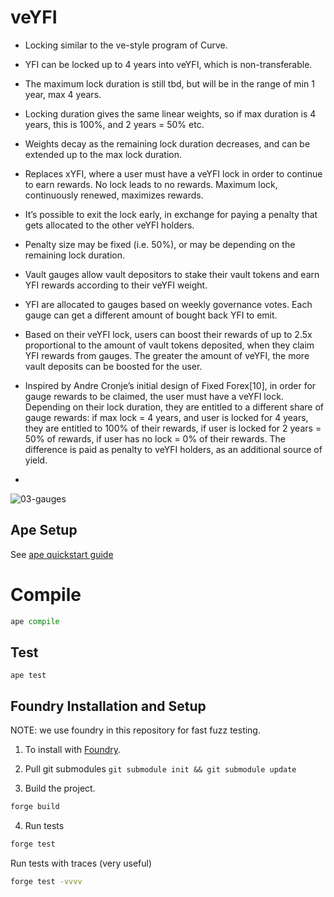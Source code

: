 # veYFI

- Locking similar to the ve-style program of Curve.
- YFI can be locked up to 4 years into veYFI, which is non-transferable.
- The maximum lock duration is still tbd, but will be in the range of min 1 year, max 4 years.
- Locking duration gives the same linear weights, so if max duration is 4 years, this is 100%, and 2 years = 50% etc.
- Weights decay as the remaining lock duration decreases, and can be extended up to the max lock duration.
- Replaces xYFI, where a user must have a veYFI lock in order to continue to earn rewards. No lock leads to no rewards. Maximum lock, continuously renewed, maximizes rewards.
- It’s possible to exit the lock early, in exchange for paying a penalty that gets allocated to the other veYFI holders.
- Penalty size may be fixed (i.e. 50%), or may be depending on the remaining lock duration.


- Vault gauges allow vault depositors to stake their vault tokens and earn YFI rewards according to their veYFI weight.
- YFI are allocated to gauges based on weekly governance votes. Each gauge can get a different amount of bought back YFI to emit.
- Based on their veYFI lock, users can boost their rewards of up to 2.5x proportional to the amount of vault tokens deposited, when they claim YFI rewards from gauges. The greater the amount of veYFI, the more vault deposits can be boosted for the user.
- Inspired by Andre Cronje’s initial design of Fixed Forex[10], in order for gauge rewards to be claimed, the user must have a veYFI lock. Depending on their lock duration, they are entitled to a different share of gauge rewards: if max lock = 4 years, and user is locked for 4 years, they are entitled to 100% of their rewards, if user is locked for 2 years = 50% of rewards, if user has no lock = 0% of their rewards. The difference is paid as penalty to veYFI holders, as an additional source of yield.
-
![03-gauges](https://user-images.githubusercontent.com/87183122/152998641-39c8454d-4cfe-4440-b497-12f3b4d83754.svg)


## Ape Setup

See [ape quickstart guide](https://docs.apeworx.io/ape/stable/userguides/quickstart.html)

# Compile

```py
ape compile
```

## Test

```
ape test
```

## Foundry Installation and Setup
NOTE: we use foundry in this repository for fast fuzz testing.

1. To install with [Foundry](https://github.com/gakonst/foundry).

2. Pull git submodules `git submodule init && git submodule update`

3. Build the project.

```sh
forge build
```

4. Run tests

```sh
forge test
```
Run tests with traces (very useful)

```sh
forge test -vvvv
```

